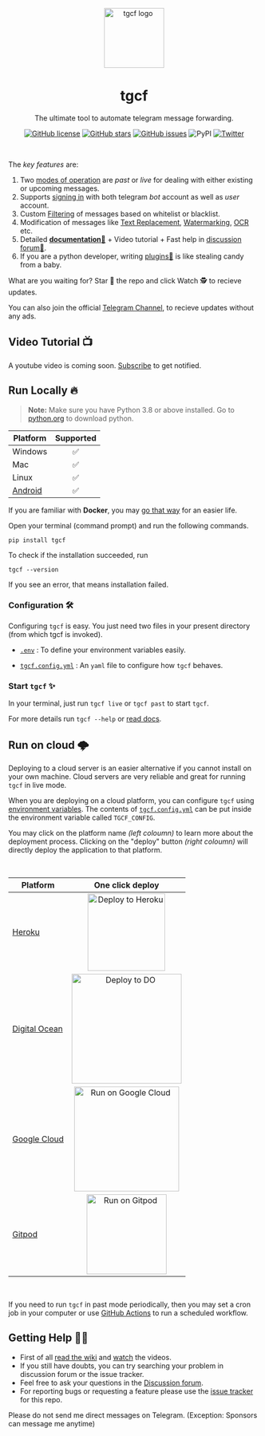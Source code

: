 <!-- markdownlint-disable -->

<p align="center">
<a href = "https://github.com/aahnik/tgcf" > <img src = "https://user-images.githubusercontent.com/66209958/115183360-3fa4d500-a0f9-11eb-9c0f-c5ed03a9ae17.png" alt = "tgcf logo"  width=120> </a>
</p>

<h1 align="center"> tgcf </h1>

<p align="center">
The ultimate tool to automate telegram message forwarding.
</p>

<p align="center"><a href="https://github.com/aahnik/tgcf/blob/main/LICENSE"><img src="https://img.shields.io/github/license/aahnik/tgcf" alt="GitHub license"></a>
<a href="https://github.com/aahnik/tgcf/stargazers"><img src="https://img.shields.io/github/stars/aahnik/tgcf?style=social" alt="GitHub stars"></a>
<a href="https://github.com/aahnik/tgcf/issues"><img src="https://img.shields.io/github/issues/aahnik/tgcf" alt="GitHub issues"></a>
<img src="https://img.shields.io/pypi/v/tgcf" alt="PyPI">
<a href="https://twitter.com/intent/tweet?text=Wow:&amp;url=https%3A%2F%2Fgithub.com%2Faahnik%2Ftgcf"><img src="https://img.shields.io/twitter/url?style=social&amp;url=https%3A%2F%2Fgithub.com%2Faahnik%2Ftgcf" alt="Twitter"></a></p>

<br>

<!-- markdownlint-enable -->

The *key features* are:

1. Two [modes of operation](https://github.com/aahnik/tgcf/wiki/Past-vs-Live-modes-explained)
are _past_ or _live_ for dealing with either existing or upcoming messages.
2. Supports [signing in](https://github.com/aahnik/tgcf/wiki/Signing-in-with-a-bot-or-user-account)
with both telegram _bot_ account as well as _user_ account.
3. Custom [Filtering](https://github.com/aahnik/tgcf/wiki/How-to-use-filters-%3F)
of messages based on whitelist or blacklist.
4. Modification of messages like [Text Replacement](https://github.com/aahnik/tgcf/wiki/Text-Replacement-feature-explained),
[Watermarking](https://github.com/aahnik/tgcf/wiki/How-to-use--watermarking-%3F),
[OCR](https://github.com/aahnik/tgcf/wiki/You-can-do-OCR-!) etc.
5. Detailed **[documentation📖](https://github.com/aahnik/tgcf/wiki)** +
Video tutorial + Fast help in [discussion forum💬](https://github.com/aahnik/tgcf/discussions).
6. If you are a python developer, writing [plugins🔌](https://github.com/aahnik/tgcf/wiki/How-to-write-a-plugin-for-tgcf-%3F)
is like stealing candy from a baby.

What are you waiting for? Star 🌟 the repo and click Watch 🕵 to recieve updates.

You can also join the official [Telegram Channel](https://telegram.me/tg_cf),
to recieve updates without any ads.

<!-- markdownlint-disable -->
## Video Tutorial 📺

A youtube video is coming soon. [Subscribe](https://www.youtube.com/channel/UCcEbN0d8iLTB6ZWBE_IDugg) to get notified.

<!-- markdownlint-enable -->

## Run Locally 🔥

> **Note:** Make sure you have Python 3.8 or above installed.
Go to [python.org](https://python.org) to download python.

| Platform | Supported |
| -------- | :-------: |
| Windows  |     ✅     |
| Mac      |     ✅     |
| Linux    |     ✅     |
| [Android](https://github.com/aahnik/tgcf/wiki/Run-on-Android-using-Termux)  |     ✅     |

If you are familiar with **Docker**, you may [go that way](https://github.com/aahnik/tgcf/wiki/Install-and-run-using-docker)
for an easier life.

Open your terminal (command prompt) and run the following commands.

```shell
pip install tgcf
```

To check if the installation succeeded, run

```shell
tgcf --version
```

If you see an error, that means installation failed.

### Configuration 🛠️

Configuring `tgcf` is easy. You just need two files in your present directory
(from which tgcf is invoked).

- [`.env`](https://github.com/aahnik/tgcf/wiki/Environment-Variables) : To
define your environment variables easily.

- [`tgcf.config.yml`](https://github.com/aahnik/tgcf/wiki/How-to-configure-tgcf-%3F) :
An `yaml` file to configure how `tgcf` behaves.

### Start `tgcf` ✨

In your terminal, just run `tgcf live` or `tgcf past` to start `tgcf`.

For more details run `tgcf --help` or [read docs](https://github.com/aahnik/tgcf/wiki/CLI-Usage).

## Run on cloud 🌩️

Deploying to a cloud server is an easier alternative if you cannot install
on your own machine.
Cloud servers are very reliable and great for running `tgcf` in live mode.

When you are deploying on a cloud platform, you can configure `tgcf`
using [environment variables](https://github.com/aahnik/tgcf/wiki/Environment-Variables).
The contents of [`tgcf.config.yml`](https://github.com/aahnik/tgcf/wiki/How-to-configure-tgcf-%3F)
can be put inside the environment variable called `TGCF_CONFIG`.

You may click on the platform name *(left coloumn)* to learn more about the
deployment process. Clicking on the "deploy" button *(right coloumn)* will
directly deploy the application to that platform.

<!-- markdownlint-disable -->

<br>

| Platform                                                     |                       One click deploy                       |
| ------------------------------------------------------------ | :----------------------------------------------------------: |
| [Heroku](https://github.com/aahnik/tgcf/wiki/Deploy-to-Heroku) | <a href="https://github.com/aahnik/tgcf/wiki/Deploy-to-Heroku">   <img src="https://www.herokucdn.com/deploy/button.svg" alt="Deploy to Heroku" width=155></a> |
| [Digital Ocean](https://github.com/aahnik/tgcf/wiki/Deploy-to-Digital-Ocean) | <a href="https://github.com/aahnik/tgcf/wiki/Deploy-to-Digital-Ocean">  <img src="https://www.deploytodo.com/do-btn-blue.svg" alt="Deploy to DO" width=220></a> |
| [Google Cloud](https://github.com/aahnik/tgcf/wiki/Run-on-Google-Cloud) | <a href="https://github.com/aahnik/tgcf/wiki/Run-on-Google-Cloud"> <img src="https://deploy.cloud.run/button.svg" alt="Run on Google Cloud" width=210></a> |
| [Gitpod](https://github.com/aahnik/tgcf/wiki/Run-for-free-on-Gitpod) | <a href="https://gitpod.io/#https://github.com/aahnik/python-in-gitpod">  <img src="https://gitpod.io/button/open-in-gitpod.svg" alt="Run on Gitpod" width=160></a> |

<br>
<!-- markdownlint-enable -->

If you need to run `tgcf` in past mode periodically, then you may set a cron job
in your computer or  use [GitHub Actions](https://github.com/aahnik/tgcf/wiki/Run-tgcf-in-past-mode-periodically)
to run a scheduled workflow.

## Getting Help 💁🏻

- First of all [read the wiki](https://github.com/aahnik/tgcf/wiki)
and [watch](https://www.youtube.com/channel/UCcEbN0d8iLTB6ZWBE_IDugg) the videos.
- If you still have doubts, you can try searching your problem in discussion
forum or the issue tracker.
- Feel free to ask your questions in the [Discussion forum](https://github.com/aahnik/tgcf/discussions/new).
- For reporting bugs or requesting a feature please use the [issue tracker](https://github.com/aahnik/tgcf/issues/new)
for this repo.

Please do not send me direct messages on Telegram.
(Exception: Sponsors can message me anytime)
